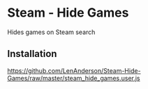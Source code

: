 # Steam - Hide Games
Hides games on Steam search

## Installation
https://github.com/LenAnderson/Steam-Hide-Games/raw/master/steam_hide_games.user.js
